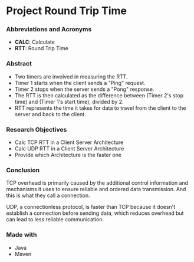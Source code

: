 # Project Round Trip Time

### Abbreviations and Acronyms
* **CALC**: Calculate
* **RTT**: Round Trip Time 

### Abstract
* Two timers are involved in measuring the RTT.
* Timer 1 starts when the client sends a "Ping" request.
* Timer 2 stops when the server sends a "Pong" response.
* The RTT is then calculated as the difference between (Timer 2's stop time) and (Timer 1's start time), divided by 2.
* RTT represents the time it takes for data to travel from the client to the server and back to the client.

### Research Objectives
* Calc TCP RTT in a Client Server Architecture
* Calc UDP RTT in a Client Server Architecture
* Provide which Architecture is the faster one

### Conclusion
TCP overhead is primarily caused by the additional control information and mechanisms it uses to ensure reliable and ordered data transmission. And this is what they call a connection.

UDP, a connectionless protocol, is faster than TCP because it doesn't establish a connection before sending data, which reduces overhead but can lead to less reliable communication.

### Made with
* Java
* Maven